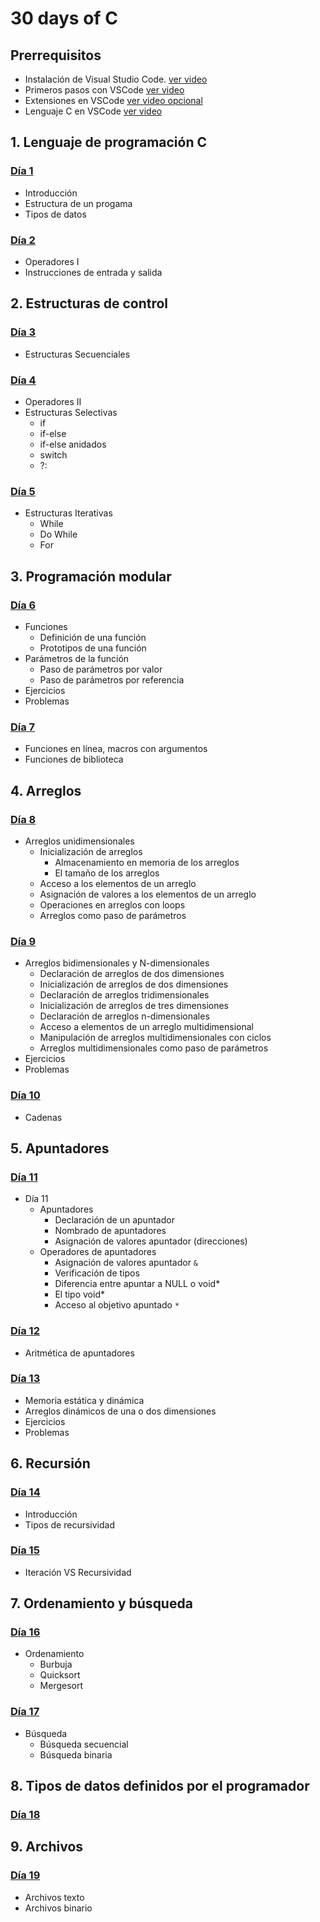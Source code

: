 # 30 days of C

## Prerrequisitos

* Instalación de Visual Studio Code. [ver video](https://youtu.be/IV2ueI02Uzg)
* Primeros pasos con VSCode [ver video](https://youtu.be/eurOEmEnwyg)
* Extensiones en VSCode [ver video opcional](https://youtu.be/AUkU4hVtoXc)
* Lenguaje C en VSCode [ver video](https://youtu.be/ZU53l80r4h4)

## 1. Lenguaje de programación C

### [Día 1](./01_day_introduction/README.MD)

* Introducción
* Estructura de un progama
* Tipos de datos

### [Día 2](./02_day_operators/README.md)

* Operadores I
* Instrucciones de entrada y salida

## 2. Estructuras de control

### [Día 3](./03_day_sequential/README.md)

* Estructuras Secuenciales

### [Día 4](./04_day_selective/README.md)

* Operadores II
* Estructuras Selectivas
  * if
  * if-else
  * if-else anidados
  * switch
  * ?:

### [Día 5](./05_day_iterative/README.md)

* Estructuras Iterativas
  * While
  * Do While
  * For

## 3. Programación modular

### [Día 6](./06_day_functions/06_day_functions.md)

* Funciones
  * Definición de una función
  * Prototipos de una función
* Parámetros de la función
  * Paso de parámetros por valor
  * Paso de parámetros por referencia
* Ejercicios
* Problemas

### [Día 7](./07_day_function_ii/07_day_functions_ii.md)

* Funciones en línea, macros con argumentos
* Funciones de biblioteca

## 4. Arreglos

### [Día 8](./08_day_array_1d/08_day_array_1d.md)

* Arreglos unidimensionales
  * Inicialización de arreglos
    * Almacenamiento en memoria de los arreglos
    * El tamaño de los arreglos
  * Acceso a los elementos de un arreglo
  * Asignación de valores a los elementos de un arreglo
  * Operaciones en arreglos con loops
  * Arreglos como paso de parámetros


### [Día 9](./09_day_array_2d_nd/09_day_array2d_nd.md)

* Arreglos bidimensionales y N-dimensionales
  * Declaración de arreglos de dos dimensiones
  * Inicialización de arreglos de dos dimensiones
  * Declaración de arreglos tridimensionales
  * Inicialización de arreglos de tres dimensiones
  * Declaración de arreglos n-dimensionales
  * Acceso a elementos de un arreglo multidimensional
  * Manipulación de arreglos multidimensionales con ciclos
  * Arreglos multidimensionales como paso de parámetros
* Ejercicios
* Problemas

### [Día 10](./10_day_array_strings/10_day_strings.md)

* Cadenas

## 5. Apuntadores

### [Día 11](./11_day_pointers/11_day_pointers.md)

* Día 11
  * Apuntadores
    * Declaración de un apuntador
    * Nombrado de apuntadores
    * Asignación de valores apuntador (direcciones)
  * Operadores de apuntadores
    * Asignación de valores apuntador `&`
    * Verificación de tipos
    * Diferencia entre apuntar a NULL o void*
    * El tipo void*
    * Acceso al objetivo apuntado `*`

### [Día 12](./12_day_pointers_arithmetic/12_day_pointers_arithmetic.md)

* Aritmética de apuntadores

### [Día 13](./13_day_dinamic_arrays/13_day_dinamic_arrays.md)

* Memoria estática y dinámica
* Arreglos dinámicos de una o dos dimensiones
* Ejercicios
* Problemas

## 6. Recursión

### [Día 14](./14_day_recursion/14_day_recursion.md)

* Introducción
* Tipos de recursividad

### [Día 15](./15_day_recursion_ii/15_day_recursion_ii.md)

* Iteración VS Recursividad

## 7. Ordenamiento y búsqueda

### [Día 16](./16_day_sort/16_day_sort.md)

* Ordenamiento
  * Burbuja
  * Quicksort
  * Mergesort

### [Día 17](./17_day_search/17_day_search.md)

* Búsqueda
  * Búsqueda secuencial
  * Búsqueda binaria

## 8. Tipos de datos definidos por el programador

### [Día 18](./18_day_tda_i/18d_day_tda_i.md)

## 9. Archivos

### [Día 19](./19_day_files/19_day_files.md)

* Archivos texto
* Archivos binario